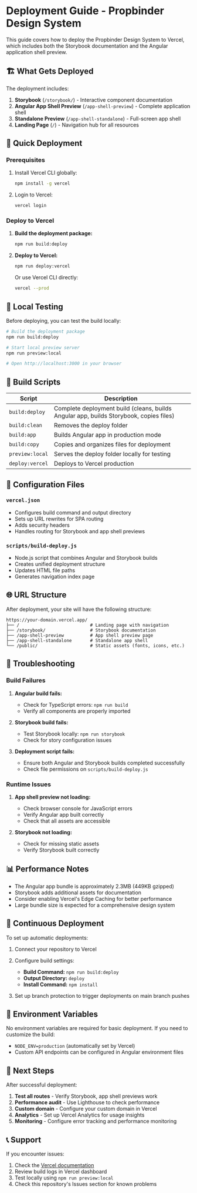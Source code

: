 # Deployment Guide - Propbinder Design System

This guide covers how to deploy the Propbinder Design System to Vercel, which includes both the Storybook documentation and the Angular application shell preview.

## 🏗️ What Gets Deployed

The deployment includes:

1. **Storybook** (`/storybook/`) - Interactive component documentation
2. **Angular App Shell Preview** (`/app-shell-preview`) - Complete application shell
3. **Standalone Preview** (`/app-shell-standalone`) - Full-screen app shell
4. **Landing Page** (`/`) - Navigation hub for all resources

## 🚀 Quick Deployment

### Prerequisites

1. Install Vercel CLI globally:
   ```bash
   npm install -g vercel
   ```

2. Login to Vercel:
   ```bash
   vercel login
   ```

### Deploy to Vercel

1. **Build the deployment package:**
   ```bash
   npm run build:deploy
   ```

2. **Deploy to Vercel:**
   ```bash
   npm run deploy:vercel
   ```

   Or use Vercel CLI directly:
   ```bash
   vercel --prod
   ```

## 🧪 Local Testing

Before deploying, you can test the build locally:

```bash
# Build the deployment package
npm run build:deploy

# Start local preview server
npm run preview:local

# Open http://localhost:3000 in your browser
```

## 📁 Build Scripts

| Script | Description |
|--------|-------------|
| `build:deploy` | Complete deployment build (cleans, builds Angular app, builds Storybook, copies files) |
| `build:clean` | Removes the deploy folder |
| `build:app` | Builds Angular app in production mode |
| `build:copy` | Copies and organizes files for deployment |
| `preview:local` | Serves the deploy folder locally for testing |
| `deploy:vercel` | Deploys to Vercel production |

## 🔧 Configuration Files

### `vercel.json`
- Configures build command and output directory
- Sets up URL rewrites for SPA routing
- Adds security headers
- Handles routing for Storybook and app shell previews

### `scripts/build-deploy.js`
- Node.js script that combines Angular and Storybook builds
- Creates unified deployment structure
- Updates HTML file paths
- Generates navigation index page

## 🌐 URL Structure

After deployment, your site will have the following structure:

```
https://your-domain.vercel.app/
├── /                           # Landing page with navigation
├── /storybook/                 # Storybook documentation
├── /app-shell-preview          # App shell preview page
├── /app-shell-standalone       # Standalone app shell
└── /public/                    # Static assets (fonts, icons, etc.)
```

## 🐛 Troubleshooting

### Build Failures

1. **Angular build fails:**
   - Check for TypeScript errors: `npm run build`
   - Verify all components are properly imported

2. **Storybook build fails:**
   - Test Storybook locally: `npm run storybook`
   - Check for story configuration issues

3. **Deployment script fails:**
   - Ensure both Angular and Storybook builds completed successfully
   - Check file permissions on `scripts/build-deploy.js`

### Runtime Issues

1. **App shell preview not loading:**
   - Check browser console for JavaScript errors
   - Verify Angular app built correctly
   - Check that all assets are accessible

2. **Storybook not loading:**
   - Check for missing static assets
   - Verify Storybook built correctly

## 📊 Performance Notes

- The Angular app bundle is approximately 2.3MB (449KB gzipped)
- Storybook adds additional assets for documentation
- Consider enabling Vercel's Edge Caching for better performance
- Large bundle size is expected for a comprehensive design system

## 🔄 Continuous Deployment

To set up automatic deployments:

1. Connect your repository to Vercel
2. Configure build settings:
   - **Build Command:** `npm run build:deploy`
   - **Output Directory:** `deploy`
   - **Install Command:** `npm install`

3. Set up branch protection to trigger deployments on main branch pushes

## 📝 Environment Variables

No environment variables are required for basic deployment. If you need to customize the build:

- `NODE_ENV=production` (automatically set by Vercel)
- Custom API endpoints can be configured in Angular environment files

## 🎯 Next Steps

After successful deployment:

1. **Test all routes** - Verify Storybook, app shell previews work
2. **Performance audit** - Use Lighthouse to check performance
3. **Custom domain** - Configure your custom domain in Vercel
4. **Analytics** - Set up Vercel Analytics for usage insights
5. **Monitoring** - Configure error tracking and performance monitoring

## 📞 Support

If you encounter issues:

1. Check the [Vercel documentation](https://vercel.com/docs)
2. Review build logs in Vercel dashboard
3. Test locally using `npm run preview:local`
4. Check this repository's Issues section for known problems
